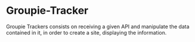 # Groupie-Tracker
Groupie Trackers consists on receiving a given API and manipulate the data contained in it, in order to create a site, displaying the information.
